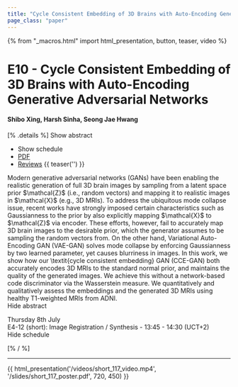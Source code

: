 ```yaml
---
title: "Cycle Consistent Embedding of 3D Brains with Auto-Encoding Generative Adversarial Networks"
page_class: "paper"
---
```


{% from "_macros.html" import html_presentation, button, teaser, video %}

# E10 - Cycle Consistent Embedding of 3D Brains with Auto-Encoding Generative Adversarial Networks

#### Shibo Xing, Harsh Sinha, Seong Jae Hwang

[% .details %]
<a class="toggle_visibility" data-selector=".abstract" data-level="3">Show abstract</a>
- <a class="toggle_visibility" data-selector=".schedule" data-level="3">Show schedule</a>
- <a href="https://openreview.net/pdf?id=jgBzGIG-kB">PDF</a>
- <a href="https://openreview.net/forum?id=jgBzGIG-kB">Reviews</a>
{{ teaser('') }}

<p>
    <span class="abstract">
        Modern generative adversarial networks (GANs) have been enabling the realistic generation of full 3D brain images by sampling from a latent space prior $\mathcal{Z}$ (i.e., random vectors) and mapping it to realistic images in $\mathcal{X}$ (e.g., 3D MRIs). To address the ubiquitous mode collapse issue, recent works have strongly imposed certain characteristics such as Gaussianness to the prior by also explicitly mapping $\mathcal{X}$ to $\mathcal{Z}$ via encoder. These efforts, however, fail to accurately map 3D brain images to the desirable prior, which the generator assumes to be sampling the random vectors from. On the other hand, Variational Auto-Encoding GAN (VAE-GAN) solves mode collapse by enforcing Gaussianness by two learned parameter, yet causes blurriness in images. In this work, we show how our \textit{cycle consistent embedding} GAN (CCE-GAN) both accurately encodes 3D MRIs to the standard normal prior, and maintains the quality of the generated images. We achieve this without a network-based code discriminator via the Wasserstein measure. We quantitatively and qualitatively assess the embeddings and the generated 3D MRIs using healthy T1-weighted MRIs from ADNI.
        <br>
        <span class="actions"><a class="toggle_visibility" data-level="2">Hide abstract</a></span>
    </span>
</p>

<p>
    <span class="schedule">
         Thursday 8th July<br>E4-12 (short): Image Registration / Synthesis - 13:45 - 14:30 (UCT+2)
        <br>
        <span class="actions"><a class="toggle_visibility" data-level="2">Hide schedule</a></span>
    </span>
</p>

[% / %]


---

{{ html_presentation('/videos/short_117_video.mp4', '/slides/short_117_poster.pdf', 720, 450) }}